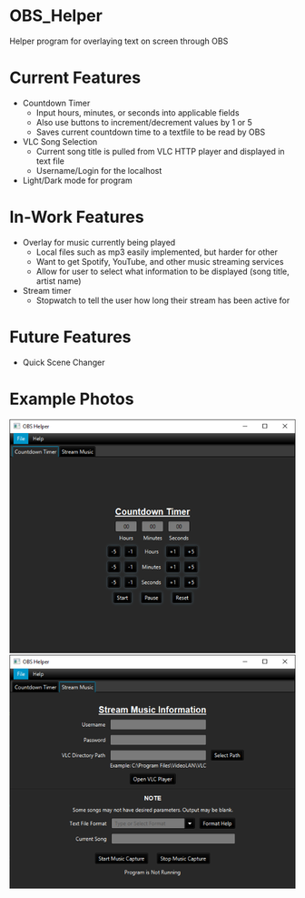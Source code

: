 # OBS_Helper
Helper program for overlaying text on screen through OBS

# Current Features
- Countdown Timer
  - Input hours, minutes, or seconds into applicable fields
  - Also use buttons to increment/decrement values by 1 or 5
  - Saves current countdown time to a textfile to be read by OBS
- VLC Song Selection
  - Current song title is pulled from VLC HTTP player and displayed in text file
  - Username/Login for the localhost
 - Light/Dark mode for program

# In-Work Features
- Overlay for music currently being played
  - Local files such as mp3 easily implemented, but harder for other
  - Want to get Spotify, YouTube, and other music streaming services
  - Allow for user to select what information to be displayed (song title, artist name)
- Stream timer
  - Stopwatch to tell the user how long their stream has been active for
  
# Future Features
- Quick Scene Changer

# Example Photos
![Countdown Dark](https://github.com/bjhaliw/OBS_Helper/blob/main/Example%20Photos/count.png)
![Music](https://github.com/bjhaliw/OBS_Helper/blob/main/Example%20Photos/musictab.png)
